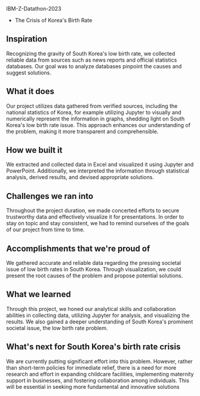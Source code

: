 IBM-Z-Datathon-2023
 - The Crisis of Korea's Birth Rate

## Inspiration
Recognizing the gravity of South Korea's low birth rate, we collected reliable data from sources such as news reports and official statistics databases. Our goal was to analyze databases pinpoint the causes and suggest solutions.
 
## What it does
Our project utilizes data gathered from verified sources, including the national statistics of Korea, for example utilizing Jupyter to visually and numerically represent the information in graphs, shedding light on South Korea's low birth rate issue. This approach enhances our understanding of the problem, making it more transparent and comprehensible.
 
## How we built it
We extracted and collected data in Excel and visualized it using Jupyter and PowerPoint. Additionally, we interpreted the information through statistical analysis, derived results, and devised appropriate solutions.
 
## Challenges we ran into
Throughout the project duration, we made concerted efforts to secure trustworthy data and effectively visualize it for presentations. 
In order to stay on topic and stay consistent, we had to remind ourselves of the goals of our project from time to time.
 
## Accomplishments that we're proud of
We gathered accurate and reliable data regarding the pressing societal issue of low birth rates in South Korea. Through visualization, we could present the root causes of the problem and propose potential solutions.
 
## What we learned
Through this project, we honed our analytical skills and collaboration abilities in collecting data, utilizing Jupyter for analysis, and visualizing the results.  We also gained a deeper understanding of South Korea's prominent societal issue, the low birth rate problem.

## What's next for South Korea's birth rate crisis
 We are currently putting significant effort into this problem. However, rather than short-term policies for immediate relief, there is a need for more research and effort in expanding childcare facilities, implementing maternity support in businesses, and fostering collaboration among individuals. This will be essential in seeking more fundamental and innovative solutions
